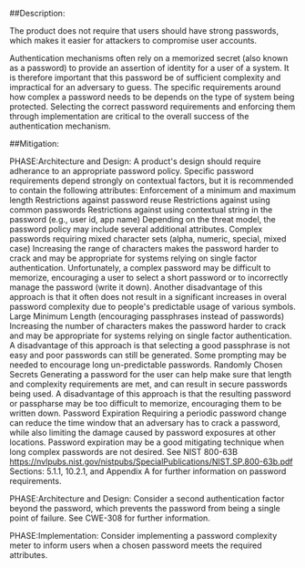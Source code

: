 ##Description:

The product does not require that users should have strong passwords, which makes it easier for attackers to compromise user accounts.

Authentication mechanisms often rely on a memorized secret (also known as a password) to provide an assertion of identity for a user of a system. It is therefore important that this password be of sufficient complexity and impractical for an adversary to guess. The specific requirements around how complex a password needs to be depends on the type of system being protected. Selecting the correct password requirements and enforcing them through implementation are critical to the overall success of the authentication mechanism.

##Mitigation:


PHASE:Architecture and Design:
A product's design should require adherance to an appropriate password policy. Specific password requirements depend strongly on contextual factors, but it is recommended to contain the following attributes: Enforcement of a minimum and maximum length Restrictions against password reuse Restrictions against using common passwords Restrictions against using contextual string in the password (e.g., user id, app name) Depending on the threat model, the password policy may include several additional attributes. Complex passwords requiring mixed character sets (alpha, numeric, special, mixed case) Increasing the range of characters makes the password harder to crack and may be appropriate for systems relying on single factor authentication. Unfortunately, a complex password may be difficult to memorize, encouraging a user to select a short password or to incorrectly manage the password (write it down). Another disadvantage of this approach is that it often does not result in a significant increases in overal password complexity due to people's predictable usage of various symbols. Large Minimum Length (encouraging passphrases instead of passwords) Increasing the number of characters makes the password harder to crack and may be appropriate for systems relying on single factor authentication. A disadvantage of this approach is that selecting a good passphrase is not easy and poor passwords can still be generated. Some prompting may be needed to encourage long un-predictable passwords. Randomly Chosen Secrets Generating a password for the user can help make sure that length and complexity requirements are met, and can result in secure passwords being used. A disadvantage of this approach is that the resulting password or passpharse may be too difficult to memorize, encouraging them to be written down. Password Expiration Requiring a periodic password change can reduce the time window that an adversary has to crack a password, while also limiting the damage caused by password exposures at other locations. Password expiration may be a good mitigating technique when long complex passwords are not desired. See NIST 800-63B https://nvlpubs.nist.gov/nistpubs/SpecialPublications/NIST.SP.800-63b.pdf Sections: 5.1.1, 10.2.1, and Appendix A for further information on password requirements.

PHASE:Architecture and Design:
Consider a second authentication factor beyond the password, which prevents the password from being a single point of failure. See CWE-308 for further information.

PHASE:Implementation:
Consider implementing a password complexity meter to inform users when a chosen password meets the required attributes.

